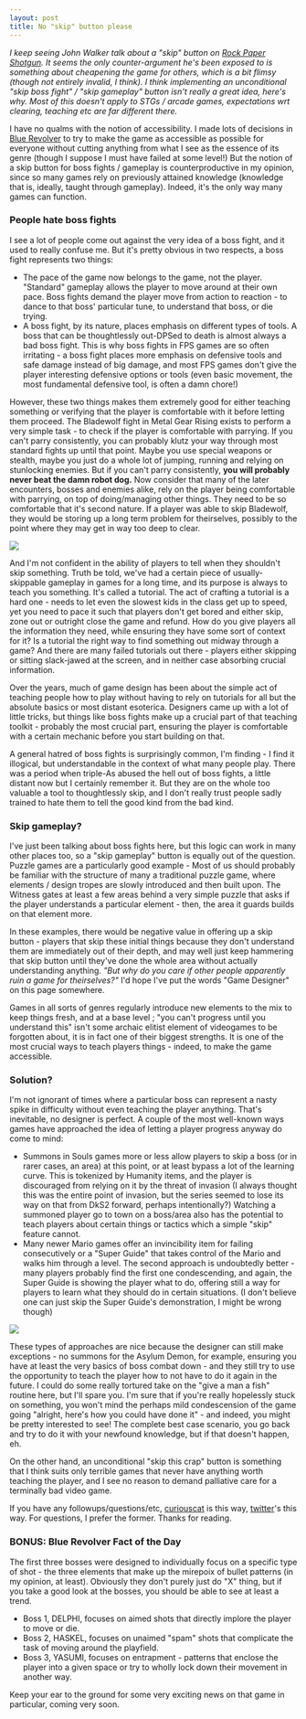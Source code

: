 ```yaml
---
layout: post
title: No "skip" button please
---
```


*I keep seeing John Walker talk about a "skip" button on [Rock Paper Shotgun](https://www.rockpapershotgun.com/2017/10/02/assassins-creed-origins-tourism-difficulty/). It seems the only counter-argument he's been exposed to is something about cheapening the game for others, which is a bit flimsy (though not entirely invalid, I think). I think implementing an unconditional "skip boss fight" / "skip gameplay" button isn't really a great idea, here's why. Most of this doesn't apply to STGs / arcade games, expectations wrt clearing, teaching etc are far different there.*

I have no qualms with the notion of accessibility. I made lots of decisions in [Blue Revolver](http://bluerevolvergame.com) to try to make the game as accessible as possible for everyone without cutting anything from what I see as the essence of its genre (though I suppose I must have failed at some level!) But the notion of a skip button for boss fights / gameplay is counterproductive in my opinion, since so many games rely on previously attained knowledge (knowledge that is, ideally, taught through gameplay). Indeed, it's the only way many games can function.

### People hate boss fights

I see a lot of people come out against the very idea of a boss fight, and it used to really confuse me. But it's pretty obvious in two respects, a boss fight represents two things:

* The pace of the game now belongs to the game, not the player. "Standard" gameplay allows the player to move around at their own pace. Boss fights demand the player move from action to reaction - to dance to that boss' particular tune, to understand that boss, or die trying.
* A boss fight, by its nature, places emphasis on different types of tools. A boss that can be thoughtlessly out-DPSed to death is almost always a bad boss fight. This is why boss fights in FPS games are so often irritating - a boss fight places more emphasis on defensive tools and safe damage instead of big damage, and most FPS games don't give the player interesting defensive options or tools (even basic movement, the most fundamental defensive tool, is often a damn chore!)

However, these two things makes them extremely good for either teaching something or verifying that the player is comfortable with it before letting them proceed. The Bladewolf fight in Metal Gear Rising exists to perform a very simple task - to check if the player is comfortable with parrying. If you can't parry consistently, you can probably klutz your way through most standard fights up until that point. Maybe you use special weapons or stealth, maybe you just do a whole lot of jumping, running and relying on stunlocking enemies. But if you can't parry consistently, **you will probably never beat the damn robot dog.** Now consider that many of the later encounters, bosses and enemies alike, rely on the player being comfortable with parrying, on top of doing/managing other things. They need to be so comfortable that it's second nature. If a player was able to skip Bladewolf, they would be storing up a long term problem for theirselves, possibly to the point where they may get in way too deep to clear.

<div class="post-image text-center">
<img src="{{ site.url }}/images/bladewolf.jpg" />
</div>

And I'm not confident in the ability of players to tell when they shouldn't skip something. Truth be told, we've had a certain piece of usually-skippable gameplay in games for a long time, and its purpose is always to teach you something. It's called a tutorial. The act of crafting a tutorial is a hard one - needs to let even the slowest kids in the class get up to speed, yet you need to pace it such that players don't get bored and either skip, zone out or outright close the game and refund. How do you give players all the information they need, while ensuring they have some sort of context for it? Is a tutorial the right way to find something out midway through a game? And there are many failed tutorials out there - players either skipping or sitting slack-jawed at the screen, and in neither case absorbing crucial information.

Over the years, much of game design has been about the simple act of teaching people how to play without having to rely on tutorials for all but the absolute basics or most distant esoterica. Designers came up with a lot of little tricks, but things like boss fights make up a crucial part of that teaching toolkit - probably the most crucial part, ensuring the player is comfortable with a certain mechanic before you start building on that.

A general hatred of boss fights is surprisingly common, I'm finding - I find it illogical, but understandable in the context of what many people play. There was a period when triple-As abused the hell out of boss fights, a little distant now but I certainly remember it. But they are on the whole too valuable a tool to thoughtlessly skip, and I don't really trust people sadly trained to hate them to tell the good kind from the bad kind.

### Skip gameplay?

I've just been talking about boss fights here, but this logic can work in many other places too, so a "skip gameplay" button is equally out of the question. Puzzle games are a particularly good example - Most of us should probably be familiar with the structure of many a traditional puzzle game, where elements / design tropes are slowly introduced and then built upon. The Witness gates at least a few areas behind a very simple puzzle that asks if the player understands a particular element - then, the area it guards builds on that element more.

In these examples, there would be negative value in offering up a skip button - players that skip these initial things because they don't understand them are immediately out of their depth, and may well just keep hammering that skip button until they've done the whole area without actually understanding anything. *"But why do you care if other people apparently ruin a game for theirselves?"* I'd hope I've put the words "Game Designer" on this page somewhere.

Games in all sorts of genres regularly introduce new elements to the mix to keep things fresh, and at a base level ; "you can't progress until you understand this" isn't some archaic elitist element of videogames to be forgotten about, it is in fact one of their biggest strengths. It is one of the most crucial ways to teach players things - indeed, to make the game accessible.

### Solution?

I'm not ignorant of times where a particular boss can represent a nasty spike in difficulty without even teaching the player anything. That's inevitable, no designer is perfect. A couple of the most well-known ways games have approached the idea of letting a player progress anyway do come to mind:

* Summons in Souls games more or less allow players to skip a boss (or in rarer cases, an area) at this point, or at least bypass a lot of the learning curve. This is tokenized by Humanity items, and the player is discouraged from relying on it by the threat of invasion (I always thought this was the entire point of invasion, but the series seemed to lose its way on that from DkS2 forward, perhaps intentionally?) Watching a summoned player go to town on a boss/area also has the potential to teach players about certain things or tactics which a simple "skip" feature cannot.
* Many newer Mario games offer an invincibility item for failing consecutively or a "Super Guide" that takes control of the Mario and walks him through a level. The second approach is undoubtedly better - many players probably find the first one condescending, and again, the Super Guide is showing the player what to do, offering still a way for players to learn what they should do in certain situations. (I don't believe one can just skip the Super Guide's demonstration, I might be wrong though)

<div class="post-image text-center">
<img src="{{ site.url }}/images/spirit.jpg" />
</div>

These types of approaches are nice because the designer can still make exceptions - no summons for the Asylum Demon, for example, ensuring you have at least the very basics of boss combat down - and they still try to use the opportunity to teach the player how to not have to do it again in the future. I could do some really tortured take on the "give a man a fish" routine here, but I'll spare you. I'm sure that if you're really hopelessly stuck on something, you won't mind the perhaps mild condescension of the game going "alright, here's how you could have done it" - and indeed, you might be pretty interested to see! The complete best case scenario, you go back and try to do it with your newfound knowledge, but if that doesn't happen, eh.

On the other hand, an unconditional "skip this crap" button is something that I think suits only terrible games that never have anything worth teaching the player, and I see no reason to demand palliative care for a terminally bad video game.

If you have any followups/questions/etc, [curiouscat](https://curiouscat.me/tinydanbo) is this way, [twitter](https://twitter.com/__danbo)'s this way. For questions, I prefer the former. Thanks for reading.

### BONUS: Blue Revolver Fact of the Day

The first three bosses were designed to individually focus on a specific type of shot - the three elements that make up the mirepoix of bullet patterns (in my opinion, at least). Obviously they don't purely just do "X" thing, but if you take a good look at the bosses, you should be able to see at least a trend.

* Boss 1, DELPHI, focuses on aimed shots that directly implore the player to move or die.
* Boss 2, HASKEL, focuses on unaimed "spam" shots that complicate the task of moving around the playfield.
* Boss 3, YASUMI, focuses on entrapment - patterns that enclose the player into a given space or try to wholly lock down their movement in another way.

Keep your ear to the ground for some very exciting news on that game in particular, coming very soon.